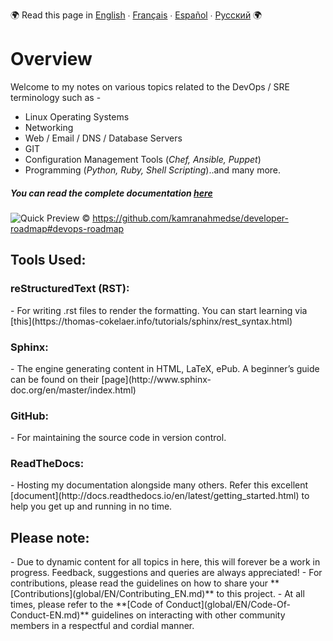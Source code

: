 :earth_africa: Read this page in [English](README.md) ∙ [Français](global/FR/README_FR.md) ∙ [Español](global/ES/README_ES.md) ∙ [Русский](global/RU/README_RU.md) :earth_africa:
<h1> Overview </h1>
Welcome to my notes on various topics related to the DevOps / SRE terminology such as - 

- Linux Operating Systems
- Networking
- Web / Email / DNS / Database Servers
- GIT
- Configuration Management Tools (_Chef, Ansible, Puppet_)
- Programming (_Python, Ruby, Shell Scripting_)..and many more.



##### You can read the complete documentation **[here](https://rebrand.ly/VH-notes-RTD)**



![Quick Preview](https://raw.githubusercontent.com/kamranahmedse/developer-roadmap/master/images/devops.png)
&copy; https://github.com/kamranahmedse/developer-roadmap#devops-roadmap

<h2> Tools Used: </h2>
<h3> reStructuredText (RST): </h3>
- For writing .rst files to render the formatting. You can start learning via [this](https://thomas-cokelaer.info/tutorials/sphinx/rest_syntax.html)

<h3> Sphinx: </h3>
- The engine generating content in HTML, LaTeX, ePub. A beginner’s guide can be found on their [page](http://www.sphinx-doc.org/en/master/index.html)

<h3> GitHub: </h3> 
- For maintaining the source code in version control.

<h3> ReadTheDocs: </h3>
- Hosting my documentation alongside many others. Refer this excellent [document](http://docs.readthedocs.io/en/latest/getting_started.html) to help you get up and running in no time.


<h2> Please note: </h2>
- Due to dynamic content for all topics in here, this will forever be a work in progress. Feedback, suggestions and queries are always appreciated!
- For contributions, please read the guidelines on how to share your **[Contributions](global/EN/Contributing_EN.md)** to this project.
- At all times, please refer to the **[Code of Conduct](global/EN/Code-Of-Conduct-EN.md)** guidelines on interacting with other community members in a respectful and cordial manner.
